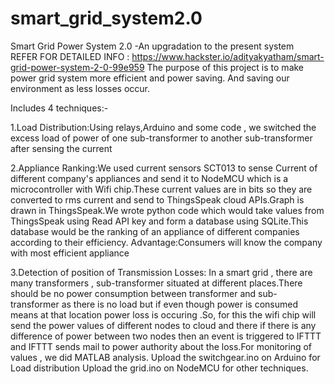 # smart_grid_system2.0
Smart Grid Power System 2.0 -An upgradation to the present system  
REFER FOR DETAILED INFO : https://www.hackster.io/adityakyatham/smart-grid-power-system-2-0-99e959
The purpose of this project is to make power grid system more efficient and power saving. And saving our environment as less losses occur.

Includes 4 techniques:-

1.Load Distribution:Using relays,Arduino and some code , we switched the excess load of power of one sub-transformer to another sub-transformer after sensing the current 

2.Appliance Ranking:We used current sensors SCT013 to sense Current of different company's appliances and send it to NodeMCU which is a microcontroller with Wifi chip.These current values are in bits so they are converted to rms current and send to ThingsSpeak cloud APIs.Graph is drawn in ThingsSpeak.We wrote python code which would take values from ThingsSpeak using Read API key and form a database using SQLite.This database would be the ranking of an appliance of different companies according to their efficiency.
Advantage:Consumers will know the company with most efficient appliance

3.Detection of position of Transmission Losses: In a smart grid , there are many transformers , sub-transformer situated at different places.There should be no power consumption between transformer and sub-transformer as there is no load but if even though power is consumed means at that location power loss is occuring .So, for this the wifi chip will send the power values of different nodes to cloud and there if there is any difference of power between two nodes then an event is triggered to IFTTT and IFTTT sends mail to power authority about the loss.For monitoring of values , we did MATLAB analysis.
Upload the switchgear.ino on Arduino for Load distribution Upload the grid.ino on NodeMCU for other techniques.
